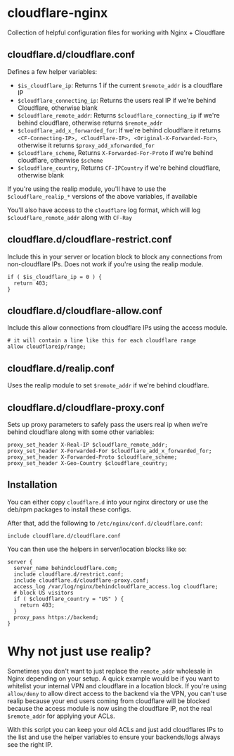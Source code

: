 # cloudflare-nginx

Collection of helpful configuration files for working with Nginx + Cloudflare

## cloudflare.d/cloudflare.conf

Defines a few helper variables:

- `$is_cloudflare_ip`: Returns 1 if the current `$remote_addr` is a cloudflare IP
- `$cloudflare_connecting_ip`: Returns the users real IP if we're behind Cloudflare, otherwise blank
- `$cloudflare_remote_addr`: Returns `$cloudflare_connecting_ip` if we're behind cloudflare, otherwise returns `$remote_addr`
- `$cloudflare_add_x_forwarded_for`: If we're behind cloudflare it returns `<CF-Connecting-IP>, <CloudFlare-IP>, <Original-X-Forwarded-For>`, otherwise it returns `$proxy_add_xforwarded_for`
- `$cloudflare_scheme`, Returns `X-Forwarded-For-Proto` if we're behind cloudflare, otherwise `$scheme`
- `$cloudflare_country`, Returns `CF-IPCountry` if we're behind cloudflare, otherwise blank

If you're using the realip module, you'll have to use the `$cloudflare_realip_*` versions of the above variables, if available

You'll also have access to the `cloudflare` log format, which will log `$cloudflare_remote_addr` along with `CF-Ray` 

## cloudflare.d/cloudflare-restrict.conf

Include this in your server or location block to block any connections from non-cloudflare IPs. Does not work if you're using the realip module. 

```
if ( $is_cloudflare_ip = 0 ) {
  return 403;
}
```

## cloudflare.d/cloudflare-allow.conf

Include this allow connections from cloudflare IPs using the access module. 

```
# it will contain a line like this for each cloudflare range
allow cloudflareip/range;
```

## cloudflare.d/realip.conf

Uses the realip module to set `$remote_addr` if we're behind cloudflare.

## cloudflare.d/cloudflare-proxy.conf

Sets up proxy parameters to safely pass the users real ip when we're behind cloudflare along with some other variables:

```
proxy_set_header X-Real-IP $cloudflare_remote_addr;
proxy_set_header X-Forwarded-For $cloudflare_add_x_forwarded_for;
proxy_set_header X-Forwarded-Proto $cloudflare_scheme;
proxy_set_header X-Geo-Country $cloudflare_country;
```

## Installation

You can either copy `cloudflare.d` into your nginx directory or use the deb/rpm packages to install these configs.

After that, add the following to `/etc/nginx/conf.d/cloudflare.conf`:

```
include cloudflare.d/cloudflare.conf
```

You can then use the helpers in server/location blocks like so:

```
server {
  server_name behindcloudflare.com;
  include cloudflare.d/restrict.conf;
  include cloudflare.d/cloudflare-proxy.conf;
  access_log /var/log/nginx/behindcloudflare_access.log cloudflare;
  # block US visitors
  if ( $cloudflare_country = "US" ) {
    return 403;
  }
  proxy_pass https://backend;
}
```

# Why not just use realip?

Sometimes you don't want to just replace the `remote_addr` wholesale in Nginx depending on your setup. A quick example would be if you want to whitelist your internal VPN and cloudflare in a location block.
If you're using `allow/deny` to allow direct access to the backend via the VPN, you can't use realip because your end users coming from cloudflare will be blocked because the access module is now using the cloudflare IP, not the real `$remote_addr` for applying your ACLs.

With this script you can keep your old ACLs and just add cloudflares IPs to the list and use the helper variables to ensure your backends/logs always see the right IP. 
